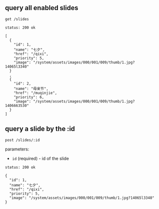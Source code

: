 ## query all enabled slides

```
get /slides
```

```
status: 200 ok

[
  { 
    "id": 1,
    "name": "七夕",
    "href": "/qixi",
    "priority": 5,
    "image": "/system/assets/images/000/001/009/thumb/1.jpg?14065l3340"
  }
  ,
  { 
    "id": 2,
    "name": "母亲节",
    "href": "/muqinjie",
    "priority": 6,
    "image": "/system/assets/images/000/001/009/thumb/1.jpg?1406663530"
  }
]
```

## query a slide by the :id

```
post /slides/:id
```

parameters:

+ `id` (required)                   - id of the slide

```
status: 200 ok

{ 
  "id": 1,
  "name": "七夕",
  "href": "/qixi",
  "priority": 5,
  "image": "/system/assets/images/000/001/009/thumb/1.jpg?14065l3340"
}
```

